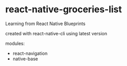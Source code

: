 # react-native-groceries-list
Learning from React Native Blueprints

created with react-native-cli using latest version

modules:
- react-navigation
- native-base
